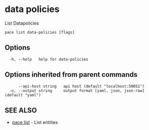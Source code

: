 # data policies

List Datapolicies

```
pace list data-policies [flags]
```

## Options

```
  -h, --help   help for data-policies
```

## Options inherited from parent commands

```
      --api-host string   api host (default "localhost:50051")
  -o, --output string     output format [yaml, json, json-raw] (default "yaml")
```

## SEE ALSO

* [pace list](pace\_list.md) - List entities
